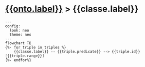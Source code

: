 # [{{onto.label}}](../homepage.md) > {{classe.label}}

```mermaid
---
config:
  look: neo
  theme: neo
---
flowchart TB
{%- for triple in triples %}
    {{classe.label}} -- {{triple.predicate}} --> {{triple.id}}[{{triple.range}}]
{%- endfor%}
```
